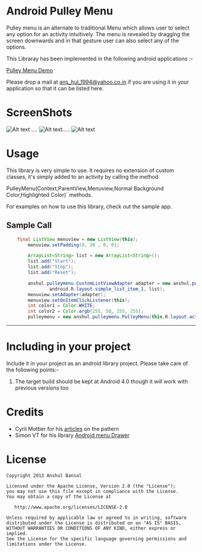 ﻿Android Pulley Menu
==========

Pulley menu is an alternate to traditional Menu which allows user to select any option for an activity intuitively. The menu is revealed by dragging the screen downwards and in that gesture user can also select any of the options. 


This Libraray has been implemented in the following android applications :-

[Pulley Menu Demo][2] 


Please drop a mail at ans_hul_1994@yahoo.co.in if you are using it in your application so that it can be listed here.


ScreenShots
=====

![Alt text](https://lh4.ggpht.com/kn6a9FJ0ywIQfhOEfa-pCDgT55O-RzPaq2Ht6AEBgTvK6K0avsAZf7Tnteopt7xrnhg=h310-rw ) 
....
![Alt text](https://lh5.ggpht.com/jX2cyhj39Pk2Qr0PM8sY6LkLvOA-w6wDiyVfIgjc7Jrt-332PO63GYa7tRIXYflUKg=h310-rw ).....
![Alt text](https://lh6.ggpht.com/ekTeiHHF77VIqCKU7QCOgMnzsEubGd0PZ4ZqSIIQIdpoVOwhljintGkoXalL4GbS1hpF=h310-rw )

Usage
=====

This library is very simple to use. It requires no extension of custom classes,
it's simply added to an activity by calling the method  

PulleyMenu(Context,ParentView,Menuview,Normal Background Color,Highlighted Color)`
methods.

For examples on how to use this library, check out the sample app.


Sample Call
-------
```java
	final ListView menuview = new ListView(this);
		menuview.setPadding(0, 30 , 0, 0);

		ArrayList<String> list = new ArrayList<String>();
		list.add("Start");
		list.add("Stop");
		list.add("Reset");

		anshul.pulleymenu.CustomListViewAdapter adapter = new anshul.pulleymenu.CustomListViewAdapter(this,
				android.R.layout.simple_list_item_1, list);
		menuview.setAdapter(adapter);
		menuview.setOnItemClickListener(this);
		int color1 = Color.WHITE;
		int color2 = Color.argb(255, 50, 255, 255);
		pulleymenu = new anshul.pulleymenu.PulleyMenu(this,R.layout.activity_topmenu,menuview,color1,color2);
```
-------

Including in your project
=========================

Include it in your project as an android library project.
Please take care of the following points:-

1. The target build should be kept at Android 4.0 though it will work with previous versions too

Credits
=======

 * Cyril Mottier for his [articles][1] on the pattern
 * Simon VT for his library [Android menu Drawer][3]


License
=======

    Copyright 2013 Anshul Bansal

    Licensed under the Apache License, Version 2.0 (the "License");
    you may not use this file except in compliance with the License.
    You may obtain a copy of the License at

       http://www.apache.org/licenses/LICENSE-2.0

    Unless required by applicable law or agreed to in writing, software
    distributed under the License is distributed on an "AS IS" BASIS,
    WITHOUT WARRANTIES OR CONDITIONS OF ANY KIND, either express or implied.
    See the License for the specific language governing permissions and
    limitations under the License.


[1]: http://android.cyrilmottier.com/?p=658
[2]: https://play.google.com/store/apps/details?id=net.anshul.pulleymenu.samples
[3]: https://github.com/SimonVT/android-menudrawer
